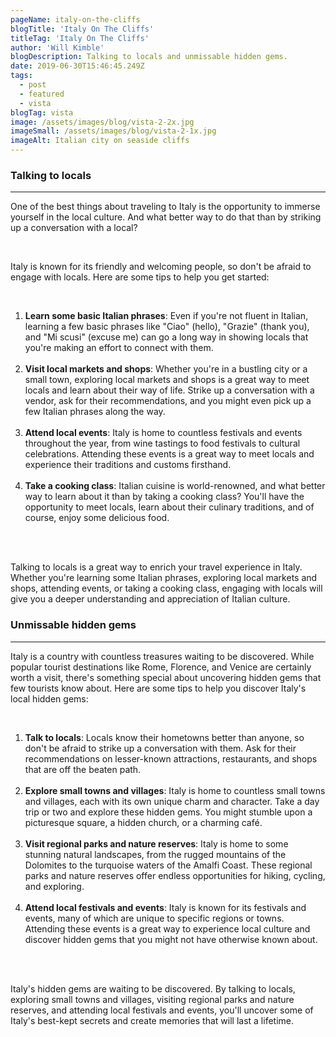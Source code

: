 ```yaml
---
pageName: italy-on-the-cliffs
blogTitle: 'Italy On The Cliffs'
titleTag: 'Italy On The Cliffs'
author: 'Will Kimble'
blogDescription: Talking to locals and unmissable hidden gems.
date: 2019-06-30T15:46:45.249Z
tags:
  - post
  - featured
  - vista
blogTag: vista
image: /assets/images/blog/vista-2-2x.jpg
imageSmall: /assets/images/blog/vista-2-1x.jpg
imageAlt: Italian city on seaside cliffs
---
```


<h3 class="blog-post__sub-heading revealFade">Talking to locals</h3>
<hr class="blog-post__divider revealFade">
<div class="blog-post__description revealFade">
    <p>One of the best things about traveling to Italy is the opportunity to immerse yourself in the local culture. And what better way to do that than by striking up a conversation with a local?
    </p><br>
    <p>Italy is known for its friendly and welcoming people, so don't be afraid to engage with locals. Here are some tips to help you get started:
    </p><br>
    <ol>
        <li><b>Learn some basic Italian phrases</b>: Even if you're not fluent in Italian, learning a few basic phrases like "Ciao" (hello), "Grazie" (thank you), and "Mi scusi" (excuse me) can go a long way in showing locals that you're making an effort to connect with them.</li><br>
        <li><b>Visit local markets and shops</b>: Whether you're in a bustling city or a small town, exploring local markets and shops is a great way to meet locals and learn about their way of life. Strike up a conversation with a vendor, ask for their recommendations, and you might even pick up a few Italian phrases along the way.</li><br>
        <li><b>Attend local events</b>: Italy is home to countless festivals and events throughout the year, from wine tastings to food festivals to cultural celebrations. Attending these events is a great way to meet locals and experience their traditions and customs firsthand.</li><br>
        <li><b>Take a cooking class</b>: Italian cuisine is world-renowned, and what better way to learn about it than by taking a cooking class? You'll have the opportunity to meet locals, learn about their culinary traditions, and of course, enjoy some delicious food.</li><br>
    </ol><br>
    <p>Talking to locals is a great way to enrich your travel experience in Italy. Whether you're learning some Italian phrases, exploring local markets and shops, attending events, or taking a cooking class, engaging with locals will give you a deeper understanding and appreciation of Italian culture.
    </p></div>
<h3 class="blog-post__sub-heading revealFade">Unmissable hidden gems</h3>
<hr class="blog-post__divider revealFade">
<div class="blog-post__description revealFade">
    <p>Italy is a country with countless treasures waiting to be discovered. While popular tourist destinations like Rome, Florence, and Venice are certainly worth a visit, there's something special about uncovering hidden gems that few tourists know about. Here are some tips to help you discover Italy's local hidden gems:
    </p><br>
    <ol>
        <li><b>Talk to locals</b>: Locals know their hometowns better than anyone, so don't be afraid to strike up a conversation with them. Ask for their recommendations on lesser-known attractions, restaurants, and shops that are off the beaten path.</li><br>
        <li><b>Explore small towns and villages</b>: Italy is home to countless small towns and villages, each with its own unique charm and character. Take a day trip or two and explore these hidden gems. You might stumble upon a picturesque square, a hidden church, or a charming café.</li><br>
        <li><b>Visit regional parks and nature reserves</b>: Italy is home to some stunning natural landscapes, from the rugged mountains of the Dolomites to the turquoise waters of the Amalfi Coast. These regional parks and nature reserves offer endless opportunities for hiking, cycling, and exploring.</li><br>
        <li><b>Attend local festivals and events</b>: Italy is known for its festivals and events, many of which are unique to specific regions or towns. Attending these events is a great way to experience local culture and discover hidden gems that you might not have otherwise known about.</li><br>
    </ol><br>
    <p>Italy's hidden gems are waiting to be discovered. By talking to locals, exploring small towns and villages, visiting regional parks and nature reserves, and attending local festivals and events, you'll uncover some of Italy's best-kept secrets and create memories that will last a lifetime.
    </p>
</div>
